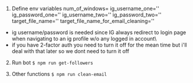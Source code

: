 1. Define env variables
  num_of_windows=
  ig_username_one=''
  ig_password_one=''
  ig_username_two=''
  ig_password_two=''
  target_file_name=''
  target_file_name_for_email_cleaning=''

  - ig username/password is needed since IG always redirect to login page when navigating to an ig profile w/o any logged in account\
  - if you have 2-factor auth you need to turn it off for the mean time but i'll deal with that later so we dont need to turn it off

2. Run bot
```$ npm run get-followers```

3. Other functions
```$ npm run clean-email```